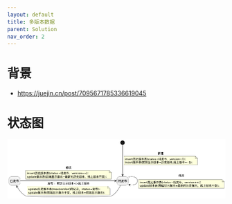 ```yaml
---
layout: default
title: 多版本数据
parent: Solution
nav_order: 2
---
```


# 背景
- https://juejin.cn/post/7095671785336619045

# 状态图
![multiple_version.png](..%2F..%2Fassets%2Fimg%2Fsolution%2Fmultiple_version.png)
